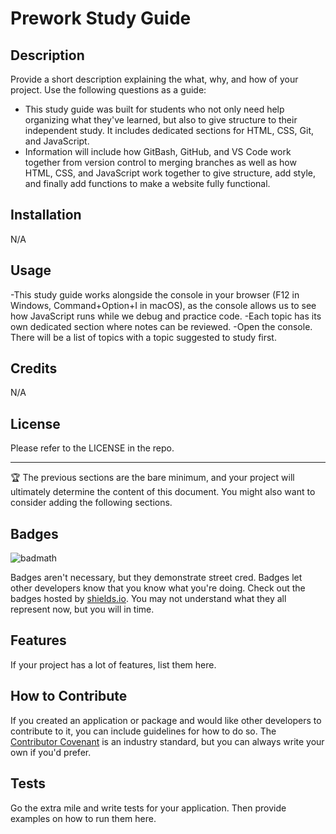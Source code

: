 # Prework Study Guide

## Description

Provide a short description explaining the what, why, and how of your project. Use the following questions as a guide:

- This study guide was built for students who not only need help organizing what they've learned, but also to give structure to their independent study. It includes dedicated sections for HTML, CSS, Git, and JavaScript.
- Information will include how GitBash, GitHub, and VS Code work together from version control to merging branches as well as how HTML, CSS, and JavaScript work together to give structure, add style, and finally add functions to make a website fully functional.

## Installation

N/A

## Usage

-This study guide works alongside the console in your browser (F12 in Windows, Command+Option+I in macOS), as the console allows us to see how JavaScript runs while we debug and practice code. 
-Each topic has its own dedicated section where notes can be reviewed. 
-Open the console. There will be a list of topics with a topic suggested to study first.

## Credits

N/A

## License

Please refer to the LICENSE in the repo.

---

🏆 The previous sections are the bare minimum, and your project will ultimately determine the content of this document. You might also want to consider adding the following sections.

## Badges

![badmath](https://img.shields.io/github/languages/top/nielsenjared/badmath)

Badges aren't necessary, but they demonstrate street cred. Badges let other developers know that you know what you're doing. Check out the badges hosted by [shields.io](https://shields.io/). You may not understand what they all represent now, but you will in time.

## Features

If your project has a lot of features, list them here.

## How to Contribute

If you created an application or package and would like other developers to contribute to it, you can include guidelines for how to do so. The [Contributor Covenant](https://www.contributor-covenant.org/) is an industry standard, but you can always write your own if you'd prefer.

## Tests

Go the extra mile and write tests for your application. Then provide examples on how to run them here.